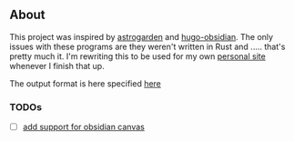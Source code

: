 ## About

This project was inspired by [astrogarden](https://github.com/corvusdeinanis/astrosgarden) and
[hugo-obsidian](https://github.com/jackyzha0/hugo-obsidian). The only issues with these programs
are they weren't written in Rust and .....
that's pretty much it. I'm rewriting this to be used for my own [personal site](https://github.com/MilesConn/milesconn.github.io) whenever I finish that up.

The output format is here specified [here](https://github.com/jsongraph/json-graph-specification)

### TODOs

- [ ] [add support for obsidian canvas](https://github.com/obsidianmd/obsidian-api/blob/master/canvas.d.ts)
